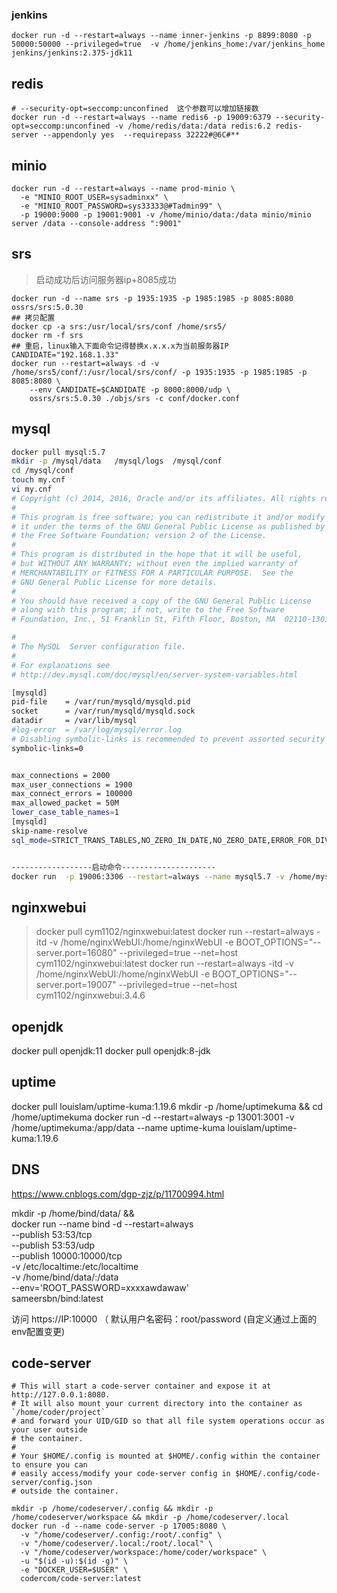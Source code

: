 ### jenkins

```
docker run -d --restart=always --name inner-jenkins -p 8899:8080 -p 50000:50000 --privileged=true  -v /home/jenkins_home:/var/jenkins_home     jenkins/jenkins:2.375-jdk11
```

## redis

```
# --security-opt=seccomp:unconfined  这个参数可以增加链接数
docker run -d --restart=always --name redis6 -p 19009:6379 --security-opt=seccomp:unconfined -v /home/redis/data:/data redis:6.2 redis-server --appendonly yes  --requirepass 32222#@6C#**
```

## minio

```
docker run -d --restart=always --name prod-minio \
  -e "MINIO_ROOT_USER=sysadminxx" \
  -e "MINIO_ROOT_PASSWORD=sys33333@#Tadmin99" \
  -p 19000:9000 -p 19001:9001 -v /home/minio/data:/data minio/minio server /data --console-address ":9001"
```

## srs

> 启动成功后访问服务器ip+8085成功

```
docker run -d --name srs -p 1935:1935 -p 1985:1985 -p 8085:8080 ossrs/srs:5.0.30
## 拷贝配置
docker cp -a srs:/usr/local/srs/conf /home/srs5/
docker rm -f srs
## 重启，linux输入下面命令记得替换x.x.x.x为当前服务器IP
CANDIDATE="192.168.1.33"
docker run --restart=always -d -v /home/srs5/conf/:/usr/local/srs/conf/ -p 1935:1935 -p 1985:1985 -p 8085:8080 \
    --env CANDIDATE=$CANDIDATE -p 8000:8000/udp \
    ossrs/srs:5.0.30 ./objs/srs -c conf/docker.conf
```

## mysql
```sh
docker pull mysql:5.7
mkdir -p /mysql/data   /mysql/logs  /mysql/conf
cd /mysql/conf
touch my.cnf
vi my.cnf
# Copyright (c) 2014, 2016, Oracle and/or its affiliates. All rights reserved.
#
# This program is free software; you can redistribute it and/or modify
# it under the terms of the GNU General Public License as published by
# the Free Software Foundation; version 2 of the License.
#
# This program is distributed in the hope that it will be useful,
# but WITHOUT ANY WARRANTY; without even the implied warranty of
# MERCHANTABILITY or FITNESS FOR A PARTICULAR PURPOSE.  See the
# GNU General Public License for more details.
#
# You should have received a copy of the GNU General Public License
# along with this program; if not, write to the Free Software
# Foundation, Inc., 51 Franklin St, Fifth Floor, Boston, MA  02110-1301 USA

#
# The MySQL  Server configuration file.
#
# For explanations see
# http://dev.mysql.com/doc/mysql/en/server-system-variables.html

[mysqld]
pid-file	= /var/run/mysqld/mysqld.pid
socket		= /var/run/mysqld/mysqld.sock
datadir		= /var/lib/mysql
#log-error	= /var/log/mysql/error.log
# Disabling symbolic-links is recommended to prevent assorted security risks
symbolic-links=0


max_connections = 2000
max_user_connections = 1900
max_connect_errors = 100000
max_allowed_packet = 50M
lower_case_table_names=1
[mysqld]
skip-name-resolve
sql_mode=STRICT_TRANS_TABLES,NO_ZERO_IN_DATE,NO_ZERO_DATE,ERROR_FOR_DIVISION_BY_ZERO,NO_AUTO_CREATE_USER,NO_ENGINE_SUBSTITUTION


------------------启动命令---------------------
docker run  -p 19006:3306 --restart=always --name mysql5.7 -v /home/mysql/conf/my.cnf:/etc/mysql/my.cnf -v /home/mysql/logs:/logs -v /home/mysql/mysql:/var/lib/mysql -e MYSQL_ROOT_PASSWORD=cb@83264 -d mysql:5.7

```

## nginxwebui

> docker pull cym1102/nginxwebui:latest
> docker run --restart=always -itd -v /home/nginxWebUI:/home/nginxWebUI -e BOOT_OPTIONS="--server.port=16080" --privileged=true --net=host cym1102/nginxwebui:latest
docker run --restart=always -itd -v /home/nginxWebUI:/home/nginxWebUI -e BOOT_OPTIONS="--server.port=19007" --privileged=true --net=host cym1102/nginxwebui:3.4.6
## openjdk

docker pull openjdk:11
docker pull openjdk:8-jdk

## uptime
docker pull louislam/uptime-kuma:1.19.6
mkdir -p /home/uptimekuma && cd /home/uptimekuma
docker run -d --restart=always -p 13001:3001 -v /home/uptimekuma:/app/data --name uptime-kuma louislam/uptime-kuma:1.19.6


## DNS
https://www.cnblogs.com/dgp-zjz/p/11700994.html



mkdir -p /home/bind/data/ && \
docker run --name bind -d --restart=always \
--publish 53:53/tcp \
--publish 53:53/udp \
--publish 10000:10000/tcp \
-v /etc/localtime:/etc/localtime \
-v /home/bind/data/:/data \
--env='ROOT_PASSWORD=xxxxawdawaw'  \
sameersbn/bind:latest

  访问 https://IP:10000 （
  默认用户名密码：root/password (自定义通过上面的env配置变更)


## code-server

```
# This will start a code-server container and expose it at http://127.0.0.1:8080.
# It will also mount your current directory into the container as `/home/coder/project`
# and forward your UID/GID so that all file system operations occur as your user outside
# the container.
#
# Your $HOME/.config is mounted at $HOME/.config within the container to ensure you can
# easily access/modify your code-server config in $HOME/.config/code-server/config.json
# outside the container.

mkdir -p /home/codeserver/.config && mkdir -p /home/codeserver/workspace && mkdir -p /home/codeserver/.local
docker run -d --name code-server -p 17005:8080 \
  -v "/home/codeserver/.config:/root/.config" \
  -v "/home/codeserver/.local:/root/.local" \
  -v "/home/codeserver/workspace:/home/coder/workspace" \
  -u "$(id -u):$(id -g)" \
  -e "DOCKER_USER=$USER" \
  codercom/code-server:latest

```


